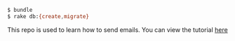 ```sh
$ bundle
$ rake db:{create,migrate}
```

This repo is used to learn how to send emails. You can view the tutorial [here](https://github.com/turingschool/lesson_plans/blob/master/ruby_03-professional_rails_applications/sending_email_sendgrid.md)
